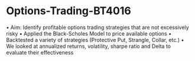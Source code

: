 # Options-Trading-BT4016

• Aim: Identify profitable options trading strategies that are not excessively risky
• Applied the Black-Scholes Model to price available options
• Backtested a variety of strategies (Protective Put, Strangle, Collar, etc.)
• We looked at annualized returns, volatility, sharpe ratio and Delta to evaluate their effectiveness
